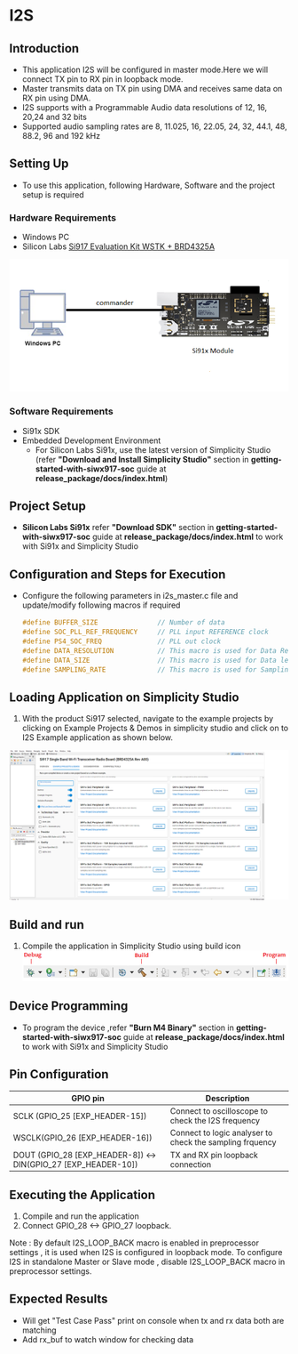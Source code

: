 # I2S

## Introduction 

- This application I2S will be configured in master mode.Here we will connect TX pin to RX pin in loopback mode.
- Master transmits data on TX pin using DMA and receives same data on RX pin using DMA. 
- I2S supports with a Programmable Audio data resolutions of 12, 16, 20,24 and 32 bits
- Supported audio sampling rates are 8, 11.025, 16, 22.05, 24, 32, 44.1, 48, 88.2, 96 and 192 kHz

## Setting Up 
- To use this application, following Hardware, Software and the project setup is required

### Hardware Requirements
  - Windows PC 
  - Silicon Labs [Si917 Evaluation Kit WSTK + BRD4325A](https://link)
  
![Figure: Introduction](resources/readme/image504a.png)

### Software Requirements
  - Si91x SDK
  - Embedded Development Environment
    - For Silicon Labs Si91x, use the latest version of Simplicity Studio (refer **"Download and Install Simplicity Studio"** section in **getting-started-with-siwx917-soc** guide at **release_package/docs/index.html**)
 
## Project Setup
- **Silicon Labs Si91x** refer **"Download SDK"** section in **getting-started-with-siwx917-soc** guide at **release_package/docs/index.html** to work with Si91x and Simplicity Studio

## Configuration and Steps for Execution
- Configure the following parameters in i2s_master.c file and update/modify following macros if required
   ```C
   #define BUFFER_SIZE               // Number of data
   #define SOC_PLL_REF_FREQUENCY     // PLL input REFERENCE clock 
   #define PS4_SOC_FREQ              // PLL out clock
   #define DATA_RESOLUTION           // This macro is used for Data Resolution(Frame length)
   #define DATA_SIZE                 // This macro is used for Data length(Bits)
   #define SAMPLING_RATE             // This macro is used for Sampling frequency(KHz) 
   ``` 
   
## Loading Application on Simplicity Studio
1. With the product Si917 selected, navigate to the example projects by clicking on Example Projects & Demos 
in simplicity studio and click on to I2S Example application as shown below.

![Figure:](resources/readme/image504b.png)

## Build and run
1. Compile the application in Simplicity Studio using build icon
![Figure: Build run and Debug](resources/readme/image504c.png)

## Device Programming
- To program the device ,refer **"Burn M4 Binary"** section in **getting-started-with-siwx917-soc** guide at **release_package/docs/index.html** to work with Si91x and Simplicity Studio

## Pin Configuration
|GPIO pin | Description|
|--- | ---|
|SCLK (GPIO_25 [EXP_HEADER-15])|Connect to oscilloscope to check the I2S frequency|
|WSCLK(GPIO_26 [EXP_HEADER-16])|Connect to logic analyser to check the sampling frquency|
|DOUT (GPIO_28 [EXP_HEADER-8]) <-> DIN(GPIO_27 [EXP_HEADER-10])|TX and RX pin loopback connection|

## Executing the Application
1. Compile and run the application 
2. Connect GPIO_28 <-> GPIO_27 loopback.

Note : By default I2S_LOOP_BACK macro is enabled in preprocessor settings , it is used when I2S is configured in loopback mode.
       To configure I2S in standalone Master or Slave mode , disable I2S_LOOP_BACK macro in preprocessor settings.
 
## Expected Results 
 - Will get "Test Case Pass" print on console when tx and rx data both are matching  
 - Add rx_buf to watch window for checking data
